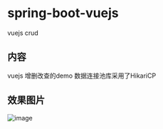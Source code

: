 # spring-boot-vuejs
vuejs crud

## 内容
vuejs 增删改查的demo
数据连接池库采用了HikariCP

## 效果图片
![image](https://github.com/ninuxGithub/spring-boot-vuejs/blob/master/vue.png)
